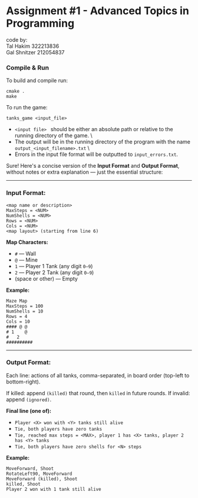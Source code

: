# Assignment \#1 - Advanced Topics in Programming

code by: \
Tal Hakim 322213836 \
Gal Shnitzer 212054837

### Compile & Run

To build and compile run:
```
cmake .
make
```

To run the game:
```
tanks_game <input_file>
```
- `<input file> ` should be either an absolute path or relative to the running directory of the game. \
- The output will be in the running directory of the program with the name `output_<input_filename>.txt` \
- Errors in the input file format will be outputted to `input_errors.txt`.

Sure! Here's a concise version of the **Input Format** and **Output Format**, without notes or extra explanation — just the essential structure:

---

### Input Format:

```
<map name or description>
MaxSteps = <NUM>
NumShells = <NUM>
Rows = <NUM>
Cols = <NUM>
<map layout> (starting from line 6)
```

**Map Characters:**

* `#` — Wall
* `@` — Mine
* `1` — Player 1 Tank (any digit `0–9`)
* `2` — Player 2 Tank (any digit `0–9`)
* (space or other) — Empty

**Example:**

```
Maze Map
MaxSteps = 100
NumShells = 10
Rows = 4
Cols = 10
#### @ @   
# 1    @   
#   2      
##########
```

---

### Output Format:

Each line: actions of all tanks, comma-separated, in board order (top-left to bottom-right).

If killed: append `(killed)` that round, then `killed` in future rounds.
If invalid: append `(ignored)`.

**Final line (one of):**

* `Player <X> won with <Y> tanks still alive`
* `Tie, both players have zero tanks`
* `Tie, reached max steps = <MAX>, player 1 has <X> tanks, player 2 has <Y> tanks`
* `Tie, both players have zero shells for <N> steps`

**Example:**

```
MoveForward, Shoot
RotateLeft90, MoveForward
MoveForward (killed), Shoot
killed, Shoot
Player 2 won with 1 tank still alive
```
